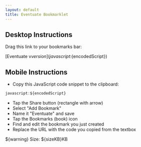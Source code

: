 ```yaml
---
layout: default
title: Eventuate Bookmarklet
---
```


## Desktop Instructions

Drag this link to your bookmarks bar:

[Eventuate v${version}](javascript:${encodedScript})

## Mobile Instructions

- Copy this JavaScript code snippet to the clipboard:

```js
javascript:${encodedScript}
```

- Tap the Share button (rectangle with arrow)
- Select "Add Bookmark"
- Name it "Eventuate" and save
- Tap the Bookmarks (book) icon
- Find and edit the bookmark you just created
- Replace the URL with the code you copied from the textbox

${warning} Size: ${sizeKB}KB
